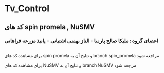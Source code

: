 # Tv_Control
## کد های spin promela , NuSMV

### اعضای گروه : ملیکا صالح پارسا - الناز بهمنی اشتیانی - پانیذ مزرعه فراهانی
##

برای مشاهده کد های spin promela و نتایج آن به branch spin_promela مراجعه شود


برای مشاهده کد های NuSMV و نتایج آن به branch NuSMV مراجعه شود
